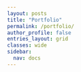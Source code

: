 ```yaml
---
layout: posts
title: "Portfolio"
permalink: /portfolio/
author_profile: false
entries_layout: grid
classes: wide
sidebar: 
  nav: docs
---
```

